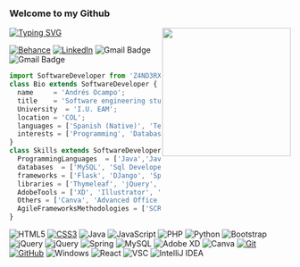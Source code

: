 <h3>Welcome to my Github</h3>
<img align='right' src="https://media.giphy.com/media/qEqiI3Oq7vBkoE236M/giphy.gif" width="230">

[![Typing SVG](https://readme-typing-svg.demolab.com?font=Fira+Code&duration=3000&pause=1000&color=02FFD2&center=verdadero&vCenter=verdadero&width=600&height=100&lines=Hi,%2C+I'm+Andr%C3%A9s!+💣💥;Software+Developer+<+/+>+💻📱🎮;I+like+learning+new+things🧠🎓;and+to+perfect+them+to+the+max!!🎯🎯🎯;)](https://git.io/typing-svg)

[![Behance](https://img.shields.io/badge/Behance-1769ff?logo=behance&logoColor=white)](https://www.behance.net/Z4ND3RX)  [![LinkedIn](https://img.shields.io/badge/LinkedIn-%230077B5.svg?logo=linkedin&logoColor=white)](https://linkedin.com/in/Z4ND3RX) ![Gmail Badge](https://img.shields.io/badge/-ocampo.andres.7804@eam.edu.co-EE0000?style=flat-square&logo=Gmail&logoColor=white&link=mailto:ocampo.andres.7804@eam.edu.co) ![Gmail Badge](https://img.shields.io/badge/andresmauricioocampo2@gmail.com-EE0000?style=flat-square&logo=Gmail&logoColor=white&link=mailto:andresmauricioocampo2@gmail.com)

```js
import SoftwareDeveloper from 'Z4ND3RX';
class Bio extends SoftwareDeveloper {
  name     = 'Andrés Ocampo';
  title    = 'Software engineering student - 7th Semester';
  University  = 'I.U. EAM';
  location = 'COL';
  languages = ['Spanish (Native)', 'Technical English'];
  interests = ['Programming', 'Database Administration', 'Cybersecurity', 'Testing', 'Videogames development', 'Android development']
}
class Skills extends SoftwareDeveloper {
  ProgrammingLanguages  = ['Java','JavaScript', 'css', 'PHP', 'Python', 'HTML5', 'C#', 'Kotlin'];
  databases  = ['MySQL', 'Sql Developer'];
  frameworks = ['Flask', 'DJango', 'Springboot', 'Bootstrap'];
  libraries = ['Thymeleaf', 'jQuery', 'React'];
  AdobeTools = ['XD', 'Illustrator', 'CS', 'Premiere'];
  Others = ['Canva', 'Advanced Office automation', 'Lottie.js', 'JWT', 'XML', 'APIs Consumption'];
  AgileFrameworksMethodologies = ['SCRUM fundamentals'];
}
```

![HTML5](https://img.shields.io/badge/html5-%23E34F26.svg?style=flat-square&logo=html5&logoColor=white)
[![CSS3](https://img.shields.io/badge/-CSS3-1572B6?style=flat-square&logo=css3&link=https://github.com/LuizCarlosAbbott/)](https://github.com/LuizCarlosAbbott/)
![Java](https://img.shields.io/badge/java-%23ED8B00.svg?style=flat-square&logo=java&logoColor=white) 
![JavaScript](https://img.shields.io/badge/javascript-%23323330.svg?style=flat-square&logo=javascript&logoColor=%23F7DF1E)
![PHP](https://img.shields.io/badge/php-%23777BB4.svg?style=flat-square&logo=php&logoColor=white) 
![Python](https://img.shields.io/badge/python-3670A0?style=flat-square&logo=python&logoColor=ffdd54) 
![Bootstrap](https://img.shields.io/badge/bootstrap-%23563D7C.svg?style=flat-square&logo=bootstrap&logoColor=white) 
![jQuery](https://img.shields.io/badge/-jQuery-222222?style=flat&logo=jQuery&logoColor=0769AD)
![jQuery](https://img.shields.io/badge/jquery-%230769AD.svg?style=flat-square&logo=jquery&logoColor=white) 
![Spring](https://img.shields.io/badge/spring-%236DB33F.svg?style=flat-square&logo=spring&logoColor=white) 
![MySQL](https://img.shields.io/badge/mysql-%2300f.svg?style=flat-square&logo=mysql&logoColor=white) 
![Adobe XD](https://img.shields.io/badge/Adobe%20XD-470137?style=flat-square&logo=Adobe%20XD&logoColor=#FF61F6) 
![Canva](https://img.shields.io/badge/Canva-%2300C4CC.svg?style=flat-square&logo=Canva&logoColor=white)
[![Git](https://img.shields.io/badge/-Git-black?style=flat-square&logo=git&link=https://github.com/LuizCarlosAbbott/)](https://github.com/LuizCarlosAbbott/)
[![GitHub](https://img.shields.io/badge/-GitHub-181717?style=flat-square&logo=github&link=https://github.com/LuizCarlosAbbott/)](https://github.com/LuizCarlosAbbott/)
![Windows](http://img.shields.io/badge/-Windows-0078D6?style=flat-square&logo=windows&logoColor=ffffff)
![React](https://img.shields.io/badge/-React-000000?style=flat&logo=react&logoColor=00c8ff)
![VSC](http://img.shields.io/badge/-VS%20Code-007ACC?style=flat&logo=visual%20studio%20code&logoColor=white)
![IntelliJ IDEA](http://img.shields.io/badge/-IntelliJ%20IDEA-000000?style=flat-square&logo=intellij-idea&logoColor=ffffff)

